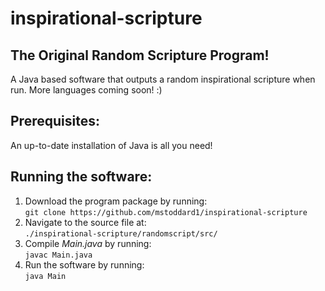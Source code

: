 # inspirational-scripture
<h2>The Original Random Scripture Program!</h2>

<p>A Java based software that outputs a random inspirational scripture when run. More languages coming soon! :)</p>

<h2>Prerequisites:</h2>
An up-to-date installation of Java is all you need!

<h2>Running the software:</h2>
<ol>
<li>Download the program package by running: <br><code>git clone https://github.com/mstoddard1/inspirational-scripture</code></li>
<li>Navigate to the source file at: <br><code>./inspirational-scripture/randomscript/src/</code></li>
<li>Compile <i>Main.java</i> by running: <br><code>javac Main.java</code></li>
<li>Run the software by running: <br><code>java Main</code></li>
</ol>
